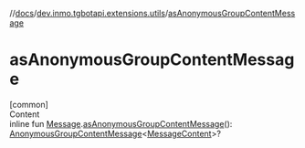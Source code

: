 //[docs](../../index.md)/[dev.inmo.tgbotapi.extensions.utils](index.md)/[asAnonymousGroupContentMessage](as-anonymous-group-content-message.md)



# asAnonymousGroupContentMessage  
[common]  
Content  
inline fun [Message](../dev.inmo.tgbotapi.types.message.abstracts/-message/index.md).[asAnonymousGroupContentMessage](as-anonymous-group-content-message.md)(): [AnonymousGroupContentMessage](../dev.inmo.tgbotapi.types.message.abstracts/-anonymous-group-content-message/index.md)<[MessageContent](../dev.inmo.tgbotapi.types.message.content.abstracts/-message-content/index.md)>?  



